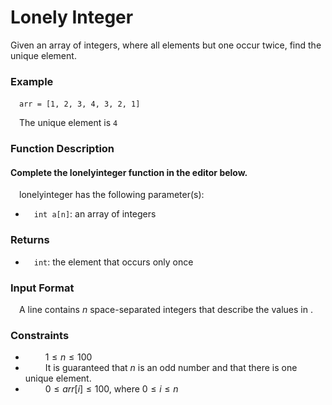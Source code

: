 # Lonely Integer

Given an array of integers, where all elements but one occur twice, find the unique element.

### Example
&emsp;`arr = [1, 2, 3, 4, 3, 2, 1]`

&emsp;The unique element is `4`

### Function Description

#### Complete the lonelyinteger function in the editor below.

&emsp;lonelyinteger has the following parameter(s):

- &emsp;`int a[n]`: an array of integers

### Returns
- &emsp;`int`: the element that occurs only once

### Input Format
&emsp;A line contains $n$ space-separated integers that describe the values in .

### Constraints
- &emsp;&emsp; $1 \leq n \leq 100$
- &emsp;&emsp; It is guaranteed that $n$ is an odd number and that there is one unique element.
- &emsp;&emsp; $0 \leq arr[i] \leq 100$, where $0 \leq i \leq n$
